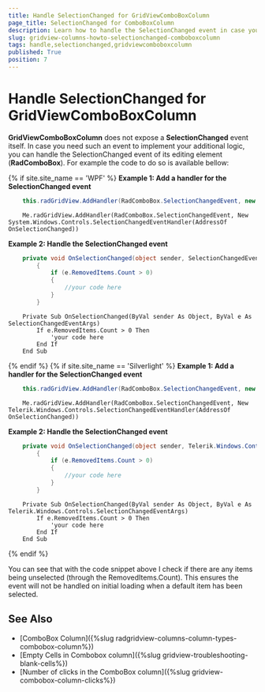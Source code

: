 ```yaml
---
title: Handle SelectionChanged for GridViewComboBoxColumn
page_title: SelectionChanged for ComboBoxColumn
description: Learn how to handle the SelectionChanged event in case you need it to implement additional logic for the ComboBoxColumn in Telerik's {{ site.framework_name }} DataGrid.
slug: gridview-columns-howto-selectionchanged-comboboxcolumn
tags: handle,selectionchanged,gridviewcomboboxcolumn
published: True
position: 7
---
```


# Handle SelectionChanged for GridViewComboBoxColumn

**GridViewComboBoxColumn** does not expose a **SelectionChanged** event itself. In case you need such an event to implement your additional logic, you can handle the SelectionChanged event of its editing element (**RadComboBox**). For example the code to do so is available bellow:

{% if site.site_name == 'WPF' %}
__Example 1: Add a handler for the SelectionChanged event__

```C#
	this.radGridView.AddHandler(RadComboBox.SelectionChangedEvent, new System.Windows.Controls.SelectionChangedEventHandler(OnSelectionChanged));
```
```VB.NET
	Me.radGridView.AddHandler(RadComboBox.SelectionChangedEvent, New System.Windows.Controls.SelectionChangedEventHandler(AddressOf OnSelectionChanged))
```

__Example 2: Handle the SelectionChanged event__

```C#
	private void OnSelectionChanged(object sender, SelectionChangedEventArgs e)
        {
            if (e.RemovedItems.Count > 0)
            {
                //your code here
            }
        }
```
```VB.NET
	Private Sub OnSelectionChanged(ByVal sender As Object, ByVal e As SelectionChangedEventArgs)
	    If e.RemovedItems.Count > 0 Then
	        'your code here
	    End If
	End Sub
```
{% endif %}
{% if site.site_name == 'Silverlight' %}
__Example 1: Add a handler for the SelectionChanged event__

```C#
	this.radGridView.AddHandler(RadComboBox.SelectionChangedEvent, new Telerik.Windows.Controls.SelectionChangedEventHandler(OnSelectionChanged));
```
```VB.NET
	Me.radGridView.AddHandler(RadComboBox.SelectionChangedEvent, New Telerik.Windows.Controls.SelectionChangedEventHandler(AddressOf OnSelectionChanged))
```

__Example 2: Handle the SelectionChanged event__

```C#
	private void OnSelectionChanged(object sender, Telerik.Windows.Controls.SelectionChangedEventArgs e)
        {
            if (e.RemovedItems.Count > 0)
            {
                //your code here
            }
        }
```
```VB.NET
	Private Sub OnSelectionChanged(ByVal sender As Object, ByVal e As Telerik.Windows.Controls.SelectionChangedEventArgs)
	    If e.RemovedItems.Count > 0 Then
	        'your code here
	    End If
	End Sub
```
{% endif %}

You can see that with the code snippet above I check if there are any items being unselected (through the RemovedItems.Count). This ensures the event will not be handled on initial loading when a default item has been selected. 

## See Also

* [ComboBox Column]({%slug radgridview-columns-column-types-combobox-column%})
* [Empty Cells in Combobox column]({%slug gridview-troubleshooting-blank-cells%})
* [Number of clicks in the ComboBox column]({%slug gridview-combobox-column-clicks%})
